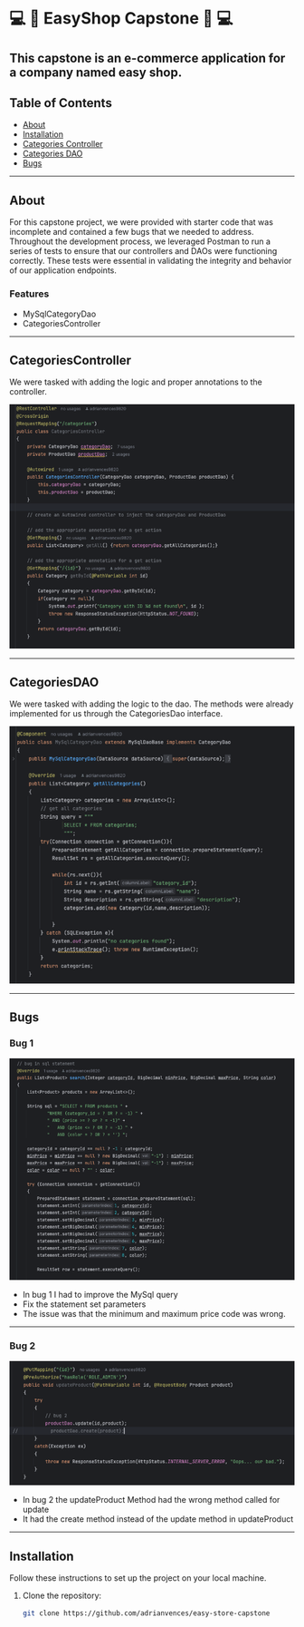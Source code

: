 #  💻 🏪 EasyShop Capstone 🏪 💻 

This capstone is an e-commerce application for a company named easy shop.
---

## Table of Contents

- [About](#about)
- [Installation](#installation)
- [Categories Controller](#CategoriesController)
- [Categories DAO](#CategoriesDAO)
- [Bugs](#Bugs)


---

## About

For this capstone project, we were provided with starter code that was incomplete
and contained a few bugs that we needed to address. Throughout the development process,
we leveraged Postman to run a series of tests to ensure that our controllers and DAOs
were functioning correctly. These tests were essential in validating the integrity and
behavior of our application endpoints.

### Features
- MySqlCategoryDao
- CategoriesController

---

## CategoriesController
We were tasked with adding the logic and proper annotations to the controller.

![categories controller image](readmeImages/categoriesController.png)


---


## CategoriesDAO
We were tasked with adding the logic to the dao. The methods were already implemented for us
through the CategoriesDao interface.

![categories dao image](readmeImages/categoriesDao.png)

---

## Bugs
### Bug 1
![bug1](readmeImages/bug1.png)
- In bug 1 I had to improve the MySql query
- Fix the statement set parameters 
- The issue was that the minimum and maximum price code was wrong. 

---

### Bug 2
![bug2](readmeImages/bug2.png)
- In bug 2 the updateProduct Method had the wrong method called for update
- It had the create method instead of the update method in updateProduct

---

## Installation

Follow these instructions to set up the project on your local machine.

1. Clone the repository:
   ```bash
   git clone https://github.com/adrianvences/easy-store-capstone
